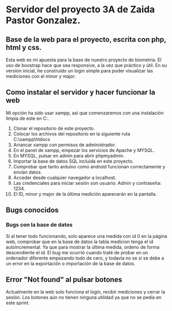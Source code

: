 # Servidor del proyecto 3A de Zaida Pastor Gonzalez.

## Base de la web para el proyecto, escrita con php, html y css.

Esta web es mi apuesta para la base de nuestro proyecto de biometría. 
El uso de boostrap hace que sea responsive, a la vez que práctico y útil. 
En su versión inicial, he construido un login simple para poder visualizar las mediciones con el minor y major.

## Como instalar el servidor y hacer funcionar la web

Mi opción ha sido usar xampp, así que comenzaremos con una instalación limpia de este en C:.

1. Clonar el repositorio de este proyecto.
2. Colocar los archivos del repositorio en la siguiente ruta C:\xampp\htdocs
3. Arrancar xampp con permisos de administrador.
4. En el panel de xampp, empezar los servicios de Apache y MYSQL.
5. En MYSQL, pulsar en admin para abrir phpmyadmin.
6. Importar la base de datos SQL incluida en este proyecto. 
7. Comprobar que tanto arduino como android funcionan correctamente y envían datos.
8. Acceder desde cualquier navegador a localhost.
9. Las credenciales para iniciar sesión son usuario: Admin y contraseña: 1234.
10. El ID, minor y major de la última medición aparecerán en la pantalla.

## Bugs conocidos
### Bugs con la base de datos
Si al tener todo funcionando, solo aparece una medida con id 0 en la página web, comprobar que en la base de datos la tabla medicion 
tenga el id autoincremental. Ya que para mostrar la última medida, ordeno de forma descendiente el id. El bug me ocurrió cuando traté de 
probar en un ordenador diferente empezando todo de cero, y todavía no se si se debe a un error en la exportación o importación de la 
base de datos.

## Error "Not found" al pulsar botones
Actualmente en la web solo funciona el login, recibir mediciones y cerrar la sesión. 
Los botones aún no tienen ninguna utilidad ya que no se pedía en este sprint.
